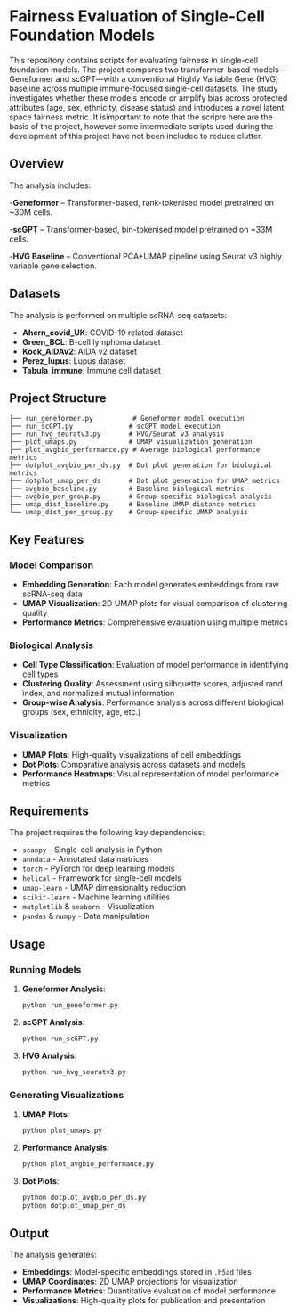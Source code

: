 # Fairness Evaluation of Single-Cell Foundation Models
This repository contains scripts for evaluating fairness in single-cell foundation models. The project compares two transformer-based models—Geneformer and scGPT—with a conventional Highly Variable Gene (HVG) baseline across multiple immune-focused single-cell datasets. The study investigates whether these models encode or amplify bias across protected attributes (age, sex, ethnicity, disease status) and introduces a novel latent space fairness metric. It isimportant to note that the scripts here are the basis of the project, however some intermediate scripts used during the development of this project have not been included to reduce clutter.

## Overview

The analysis includes:

-**Geneformer** – Transformer-based, rank-tokenised model pretrained on ~30M cells.

-**scGPT** – Transformer-based, bin-tokenised model pretrained on ~33M cells.

-**HVG Baseline** – Conventional PCA+UMAP pipeline using Seurat v3 highly variable gene selection.

## Datasets

The analysis is performed on multiple scRNA-seq datasets:
- **Ahern_covid_UK**: COVID-19 related dataset
- **Green_BCL**: B-cell lymphoma dataset
- **Kock_AIDAv2**: AIDA v2 dataset 
- **Perez_lupus**: Lupus dataset
- **Tabula_immune**: Immune cell dataset

## Project Structure

```
├── run_geneformer.py          # Geneformer model execution
├── run_scGPT.py              # scGPT model execution
├── run_hvg_seuratv3.py       # HVG/Seurat v3 analysis
├── plot_umaps.py             # UMAP visualization generation
├── plot_avgbio_performance.py # Average biological performance metrics
├── dotplot_avgbio_per_ds.py  # Dot plot generation for biological metrics
├── dotplot_umap_per_ds       # Dot plot generation for UMAP metrics
├── avgbio_baseline.py        # Baseline biological metrics
├── avgbio_per_group.py       # Group-specific biological analysis
├── umap_dist_baseline.py     # Baseline UMAP distance metrics
└── umap_dist_per_group.py    # Group-specific UMAP analysis
```

## Key Features

### Model Comparison
- **Embedding Generation**: Each model generates embeddings from raw scRNA-seq data
- **UMAP Visualization**: 2D UMAP plots for visual comparison of clustering quality
- **Performance Metrics**: Comprehensive evaluation using multiple metrics

### Biological Analysis
- **Cell Type Classification**: Evaluation of model performance in identifying cell types
- **Clustering Quality**: Assessment using silhouette scores, adjusted rand index, and normalized mutual information
- **Group-wise Analysis**: Performance analysis across different biological groups (sex, ethnicity, age, etc.)

### Visualization
- **UMAP Plots**: High-quality visualizations of cell embeddings
- **Dot Plots**: Comparative analysis across datasets and models
- **Performance Heatmaps**: Visual representation of model performance metrics

## Requirements

The project requires the following key dependencies:
- `scanpy` - Single-cell analysis in Python
- `anndata` - Annotated data matrices
- `torch` - PyTorch for deep learning models
- `helical` - Framework for single-cell models
- `umap-learn` - UMAP dimensionality reduction
- `scikit-learn` - Machine learning utilities
- `matplotlib` & `seaborn` - Visualization
- `pandas` & `numpy` - Data manipulation

## Usage

### Running Models

1. **Geneformer Analysis**:
   ```bash
   python run_geneformer.py
   ```

2. **scGPT Analysis**:
   ```bash
   python run_scGPT.py
   ```

3. **HVG Analysis**:
   ```bash
   python run_hvg_seuratv3.py
   ```

### Generating Visualizations

1. **UMAP Plots**:
   ```bash
   python plot_umaps.py
   ```

2. **Performance Analysis**:
   ```bash
   python plot_avgbio_performance.py
   ```

3. **Dot Plots**:
   ```bash
   python dotplot_avgbio_per_ds.py
   python dotplot_umap_per_ds
   ```

## Output

The analysis generates:
- **Embeddings**: Model-specific embeddings stored in `.h5ad` files
- **UMAP Coordinates**: 2D UMAP projections for visualization
- **Performance Metrics**: Quantitative evaluation of model performance
- **Visualizations**: High-quality plots for publication and presentation




